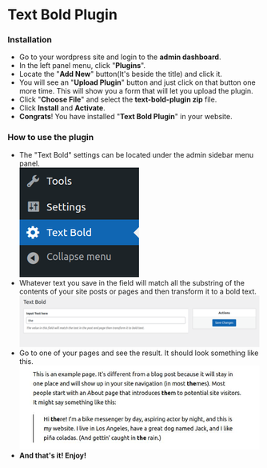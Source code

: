 # Text Bold Plugin

### Installation

- Go to your wordpress site and login to the **admin dashboard**.
- In the left panel menu, click "**Plugins**".
- Locate the "**Add New**" button(It's beside the title) and click it.
- You will see an "**Upload Plugin**" button and just click on that button one more time. This will show you a form that will let you upload the plugin.
- Click "**Choose File**" and select the **text-bold-plugin zip** file.
- Click **Install** and **Activate**.
- **Congrats**! You have installed "**Text Bold Plugin**" in your website.

### How to use the plugin
- The "Text Bold" settings can be located under the admin sidebar menu panel.\
![](docs/images/setting-menu.jpg) 
- Whatever text you save in the field will match all the substring of the contents of your site posts or pages and then transform it to a bold text.\
![](docs/images/setting-page.jpg)
- Go to  one of your pages and see the result. It should look something like this.\
![](docs/images/results.jpg)
- **And that's it! Enjoy!**
